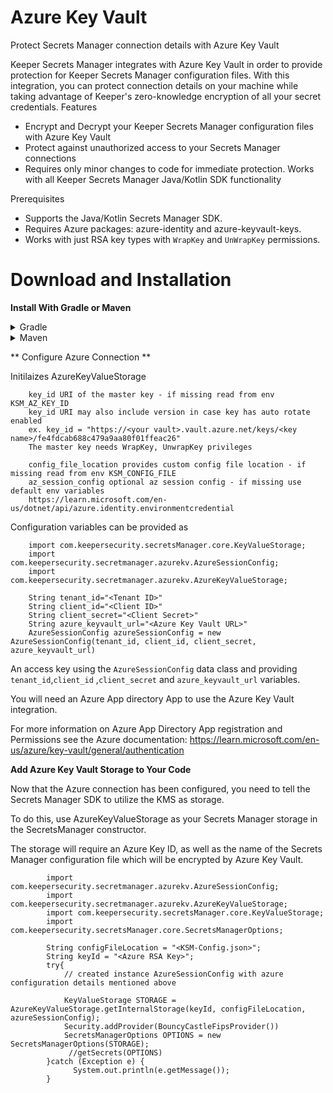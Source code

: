 # Azure Key Vault 

Protect Secrets Manager connection details with Azure Key Vault

Keeper Secrets Manager integrates with Azure Key Vault in order to provide protection for Keeper Secrets Manager configuration files.  With this integration, you can protect connection details on your machine while taking advantage of Keeper's zero-knowledge encryption of all your secret credentials.
Features

* Encrypt and Decrypt your Keeper Secrets Manager configuration files with Azure Key Vault
* Protect against unauthorized access to your Secrets Manager connections
* Requires only minor changes to code for immediate protection.  Works with all Keeper Secrets Manager Java/Kotlin SDK functionality

Prerequisites

* Supports the Java/Kotlin Secrets Manager SDK.
* Requires Azure packages: azure-identity and azure-keyvault-keys.
* Works with just RSA key types with `WrapKey` and `UnWrapKey` permissions.

# Download and Installation
**Install With Gradle or Maven**
	
	
 <details>
  <summary>Gradle</summary>
  
  ```
  repositories {
    mavenCentral()
}

dependencies {
    implementation 'com.keepersecurity.secrets-manager:core:17.0.0+'
    implementation("com.keepersecurity.secretmanager.azurekv:azure")
    implementation("org.bouncycastle:bc-fips:1.0.2.4")
    implementation("com.azure:azure-identity:1.15.0")
    implementation("com.azure:azure-security-keyvault-keys:4.9.2")
    implementation("com.google.code.gson:gson:2.12.1")
}
```

  </details> 
  <details> <summary>Maven</summary>

 ```
 <dependency>
  <groupId>com.keepersecurity.secrets-manager</groupId>
  <artifactId>core</artifactId>
  <version>[17.0.0,)</version>
</dependency>
<dependency>
    <groupId>org.bouncycastle</groupId>
    <artifactId>bc-fips</artifactId>
    <version>1.0.2.4</version>
</dependency>
<dependency>
    <groupId>com.azure</groupId>
    <artifactId>azure-identity</artifactId>
    <version>1.15.0</version>
    <scope>compile</scope>
</dependency>
<dependency>
    <groupId>com.azure</groupId>
    <artifactId>azure-security-keyvault-keys</artifactId>
    <version>4.9.2</version>
</dependency>
<dependency>
    <groupId>com.google.code.gson</groupId>
    <artifactId>gson</artifactId>
    <version>2.12.1</version>
</dependency>

```
   </details> 
  
  
** Configure Azure Connection **

Initilaizes AzureKeyValueStorage

        key_id URI of the master key - if missing read from env KSM_AZ_KEY_ID
        key_id URI may also include version in case key has auto rotate enabled
        ex. key_id = "https://<your vault>.vault.azure.net/keys/<key name>/fe4fdcab688c479a9aa80f01ffeac26"
        The master key needs WrapKey, UnwrapKey privileges

        config_file_location provides custom config file location - if missing read from env KSM_CONFIG_FILE
        az_session_config optional az session config - if missing use default env variables
        https://learn.microsoft.com/en-us/dotnet/api/azure.identity.environmentcredential
        
Configuration variables can be provided as 

```
    import com.keepersecurity.secretsManager.core.KeyValueStorage;
    import com.keepersecurity.secretmanager.azurekv.AzureSessionConfig;
    import com.keepersecurity.secretmanager.azurekv.AzureKeyValueStorage;
    
    String tenant_id="<Tenant ID>" 
    String client_id="<Client ID>"
    String client_secret="<Client Secret>"
    String azure_keyvault_url="<Azure Key Vault URL>"
    AzureSessionConfig azureSessionConfig = new AzureSessionConfig(tenant_id, client_id, client_secret, azure_keyvault_url)
```

An access key using the `AzureSessionConfig` data class and providing `tenant_id`,`client_id` ,`client_secret` and `azure_keyvault_url` variables.

You will need an Azure App directory App to use the Azure Key Vault integration.


For more information on Azure App Directory App registration and Permissions see the Azure documentation: https://learn.microsoft.com/en-us/azure/key-vault/general/authentication

**Add Azure Key Vault Storage to Your Code**

Now that the Azure connection has been configured, you need to tell the Secrets Manager SDK to utilize the KMS as storage.

To do this, use AzureKeyValueStorage as your Secrets Manager storage in the SecretsManager constructor.

The storage will require an Azure Key ID, as well as the name of the Secrets Manager configuration file which will be encrypted by Azure Key Vault.

```
		import com.keepersecurity.secretmanager.azurekv.AzureSessionConfig;
		import com.keepersecurity.secretmanager.azurekv.AzureKeyValueStorage;
		import com.keepersecurity.secretsManager.core.KeyValueStorage;
		import com.keepersecurity.secretsManager.core.SecretsManagerOptions;
		
	    String configFileLocation = "<KSM-Config.json>";
	    String keyId = "<Azure RSA Key>";
		try{
		  	// created instance AzureSessionConfig with azure configuration details mentioned above
		  	
	  		KeyValueStorage STORAGE =  AzureKeyValueStorage.getInternalStorage(keyId, configFileLocation, azureSessionConfig);
			Security.addProvider(BouncyCastleFipsProvider())
			SecretsManagerOptions OPTIONS = new SecretsManagerOptions(STORAGE);
	    	 //getSecrets(OPTIONS)
		}catch (Exception e) {
  			  System.out.println(e.getMessage());
 		}
			
```
